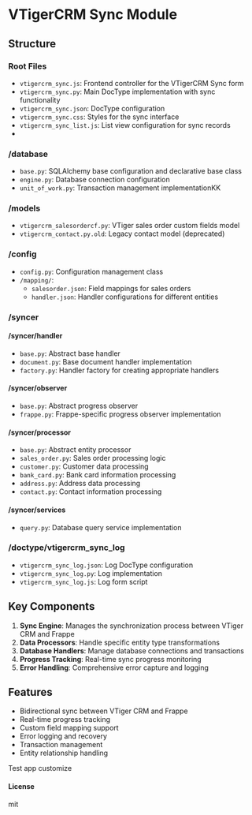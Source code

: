 # VTigerCRM Sync Module

## Structure

### Root Files
- `vtigercrm_sync.js`: Frontend controller for the VTigerCRM Sync form 
- `vtigercrm_sync.py`: Main DocType implementation with sync functionality
- `vtigercrm_sync.json`: DocType configuration
- `vtigercrm_sync.css`: Styles for the sync interface
- `vtigercrm_sync_list.js`: List view configuration for sync records
- 
### /database
- `base.py`: SQLAlchemy base configuration and declarative base class
- `engine.py`: Database connection configuration
- `unit_of_work.py`: Transaction management implementationKK

### /models
- `vtigercrm_salesordercf.py`: VTiger sales order custom fields model
- `vtigercrm_contact.py.old`: Legacy contact model (deprecated)

### /config
- `config.py`: Configuration management class
- `/mapping/`:
  - `salesorder.json`: Field mappings for sales orders
  - `handler.json`: Handler configurations for different entities

### /syncer
#### /syncer/handler
- `base.py`: Abstract base handler
- `document.py`: Base document handler implementation
- `factory.py`: Handler factory for creating appropriate handlers

#### /syncer/observer
- `base.py`: Abstract progress observer
- `frappe.py`: Frappe-specific progress observer implementation

#### /syncer/processor
- `base.py`: Abstract entity processor
- `sales_order.py`: Sales order processing logic
- `customer.py`: Customer data processing
- `bank_card.py`: Bank card information processing
- `address.py`: Address data processing
- `contact.py`: Contact information processing

#### /syncer/services
- `query.py`: Database query service implementation

### /doctype/vtigercrm_sync_log
- `vtigercrm_sync_log.json`: Log DocType configuration
- `vtigercrm_sync_log.py`: Log implementation
- `vtigercrm_sync_log.js`: Log form script

## Key Components

1. **Sync Engine**: Manages the synchronization process between VTiger CRM and Frappe
2. **Data Processors**: Handle specific entity type transformations
3. **Database Handlers**: Manage database connections and transactions
4. **Progress Tracking**: Real-time sync progress monitoring
5. **Error Handling**: Comprehensive error capture and logging

## Features

- Bidirectional sync between VTiger CRM and Frappe
- Real-time progress tracking
- Custom field mapping support
- Error logging and recovery
- Transaction management
- Entity relationship handling

Test app customize

#### License

mit